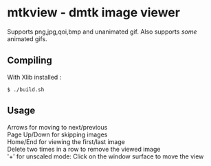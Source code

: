 # mtkview - dmtk image viewer

Supports png,jpg,qoi,bmp and unanimated gif.
Also supports *some* animated gifs.

## Compiling

With Xlib installed :
```
$ ./build.sh
```

## Usage

Arrows for moving to next/previous  
Page Up/Down for skipping images  
Home/End for viewing the first/last image  
Delete two times in a row to remove the viewed image  
'+' for unscaled mode: Click on the window surface to move the view  


